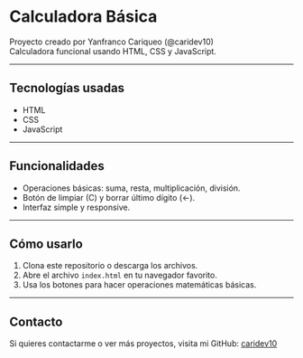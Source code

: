 # Calculadora Básica

Proyecto creado por Yanfranco Cariqueo (@caridev10)  
Calculadora funcional usando HTML, CSS y JavaScript.

---

## Tecnologías usadas
- HTML
- CSS
- JavaScript

---

## Funcionalidades
- Operaciones básicas: suma, resta, multiplicación, división.
- Botón de limpiar (C) y borrar último dígito (←).
- Interfaz simple y responsive.

---

## Cómo usarlo

1. Clona este repositorio o descarga los archivos.
2. Abre el archivo `index.html` en tu navegador favorito.
3. Usa los botones para hacer operaciones matemáticas básicas.

---

## Contacto

Si quieres contactarme o ver más proyectos, visita mi GitHub: [caridev10](https://github.com/caridev10)
